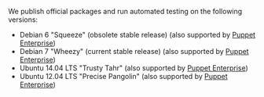 We publish official packages and run automated testing on the following versions:

* Debian 6 "Squeeze" (obsolete stable release) (also supported by [Puppet Enterprise][debian_peinstall])
* Debian 7 "Wheezy" (current stable release) (also supported by [Puppet Enterprise][debian_peinstall])
* Ubuntu 14.04 LTS "Trusty Tahr" (also supported by [Puppet Enterprise][debian_peinstall])
* Ubuntu 12.04 LTS "Precise Pangolin" (also supported by [Puppet Enterprise][debian_peinstall])

[debian_peinstall]: /pe/latest/install_basic.html
<!-- When updating these, you don't need to update any other area of the docs. -->
